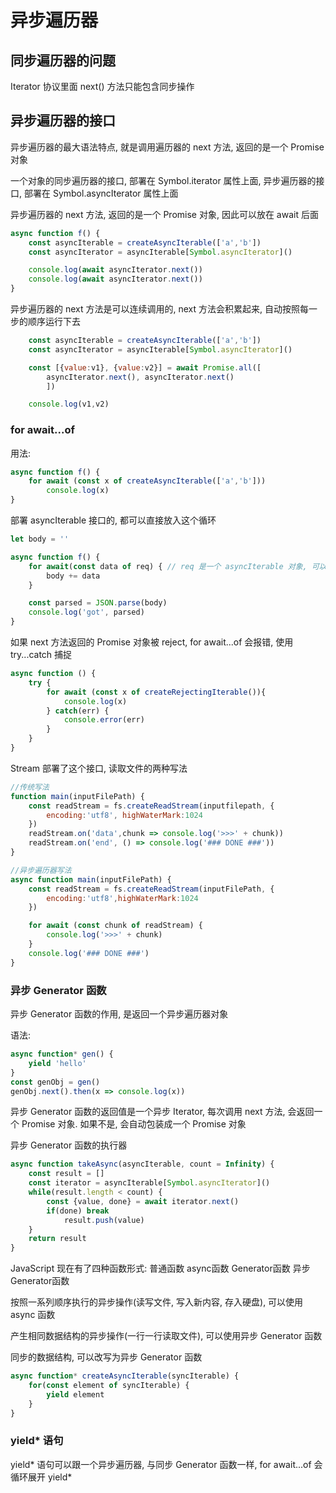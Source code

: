 # 异步遍历器

## 同步遍历器的问题

Iterator 协议里面 next() 方法只能包含同步操作

## 异步遍历器的接口

异步遍历器的最大语法特点, 就是调用遍历器的 next 方法, 返回的是一个 Promise 对象

一个对象的同步遍历器的接口, 部署在 Symbol.iterator 属性上面, 异步遍历器的接口, 部署在 Symbol.asyncIterator 属性上面

异步遍历器的 next 方法, 返回的是一个 Promise 对象, 因此可以放在 await 后面

```js
async function f() {
	const asyncIterable = createAsyncIterable(['a','b'])
	const asyncIterator = asyncIterable[Symbol.asyncIterator]()

	console.log(await asyncIterator.next())
	console.log(await asyncIterator.next())
}
```

异步遍历器的 next 方法是可以连续调用的, next 方法会积累起来, 自动按照每一步的顺序运行下去

```js
	const asyncIterable = createAsyncIterable(['a','b'])
	const asyncIterator = asyncIterable[Symbol.asyncIterator]()

	const [{value:v1}, {value:v2}] = await Promise.all([
		asyncIterator.next(), asyncIterator.next()
		])

	console.log(v1,v2)
```

### for await...of

用法:

```js
async function f() {
	for await (const x of createAsyncIterable(['a','b']))
		console.log(x)
}
```

部署 asyncIterable 接口的, 都可以直接放入这个循环

```js
let body = ''

async function f() {
	for await(const data of req) { // req 是一个 asyncIterable 对象, 可以异步读取数据
		body += data
	}

	const parsed = JSON.parse(body)
	console.log('got', parsed)
}
```

如果 next 方法返回的 Promise 对象被 reject, for await...of 会报错, 使用 try...catch 捕捉

```js
async function () {
	try {
		for await (const x of createRejectingIterable()){
			console.log(x)
		} catch(err) {
			console.error(err)
		}
	}
}
```

Stream 部署了这个接口, 读取文件的两种写法

```js
//传统写法
function main(inputFilePath) {
	const readStream = fs.createReadStream(inputfilepath, {
		encoding:'utf8', highWaterMark:1024
	})
	readStream.on('data',chunk => console.log('>>>' + chunk))
	readStream.on('end', () => console.log('### DONE ###'))
}

//异步遍历器写法
async function main(inputFilePath) {
	const readStream = fs.createReadStream(inputFilePath, {
		encoding:'utf8',highWaterMark:1024
	})

	for await (const chunk of readStream) {
		console.log('>>>' + chunk)
	}
	console.log('### DONE ###')
}
```

### 异步 Generator 函数

异步 Generator 函数的作用, 是返回一个异步遍历器对象

语法:
```js
async function* gen() {
	yield 'hello'
}
const genObj = gen()
genObj.next().then(x => console.log(x))
```

异步 Generator 函数的返回值是一个异步 Iterator, 每次调用 next 方法, 会返回一个 Promise 对象. 如果不是, 会自动包装成一个 Promise 对象

异步 Generator 函数的执行器

```js
async function takeAsync(asyncIterable, count = Infinity) {
	const result = []
	const iterator = asyncIterable[Symbol.asyncIterator]()
	while(result.length < count) {
		const {value, done} = await iterator.next()
		if(done) break
			result.push(value)
	}
	return result
}
```

 JavaScript 现在有了四种函数形式: 普通函数 async函数 Generator函数 异步Generator函数

按照一系列顺序执行的异步操作(读写文件, 写入新内容, 存入硬盘), 可以使用 async 函数

产生相同数据结构的异步操作(一行一行读取文件), 可以使用异步 Generator 函数

同步的数据结构, 可以改写为异步 Generator 函数

```js
async function* createAsyncIterable(syncIterable) {
	for(const element of syncIterable) {
		yield element
	}
}
```

### yield* 语句

yield* 语句可以跟一个异步遍历器, 与同步 Generator 函数一样, for await...of 会循环展开 yield*